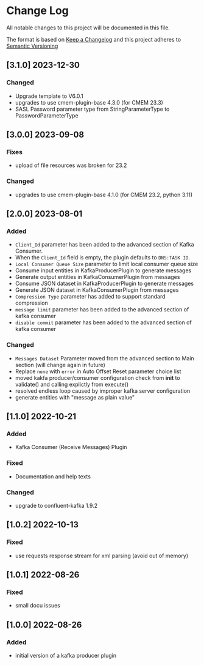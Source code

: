 # Change Log

All notable changes to this project will be documented in this file.

The format is based on [Keep a Changelog](http://keepachangelog.com/) and this project adheres to [Semantic Versioning](https://semver.org/)

## [3.1.0] 2023-12-30

### Changed

- Upgrade template to V6.0.1
- upgrades to use cmem-plugin-base 4.3.0 (for CMEM 23.3)
- SASL Password parameter type from StringParameterType to PasswordParameterType 

## [3.0.0] 2023-09-08

### Fixes

- upload of file resources was broken for 23.2

### Changed

- upgrades to use cmem-plugin-base 4.1.0 (for CMEM 23.2, python 3.11)

## [2.0.0] 2023-08-01

### Added

- `Client_Id` parameter has been added to the advanced section of Kafka Consumer.
- When the `Client_Id` field is empty, the plugin defaults to `DNS:TASK ID`.
- `Local Consumer Queue Size` parameter to limit local consumer queue size
- Consume input entities in KafkaProducerPlugin to generate messages
- Generate output entities in KafkaConsumerPlugin from messages
- Consume JSON dataset in KafkaProducerPlugin to generate messages
- Generate JSON dataset in KafkaConsumerPlugin from messages
- `Compression Type` parameter has added to support standard compression
- `message limit` parameter has been added to the advanced section of kafka consumer
- `disable commit` parameter has been added to the advanced section of kafka consumer

### Changed

- `Messages Dataset` Parameter moved from the advanced section to Main section (will change again in future)
- Replace `none` with `error` in Auto Offset Reset parameter choice list
- moved kakfa producer/consumer configuration check from __init__ to validate() and calling explictly from execute()
- resolved endless loop caused by improper kafka server configuration
- generate entities with "message as plain value"

## [1.1.0] 2022-10-21

### Added

- Kafka Consumer (Receive Messages) Plugin

### Fixed

- Documentation and help texts

### Changed

- upgrade to confluent-kafka 1.9.2

## [1.0.2] 2022-10-13

### Fixed

- use requests response stream for xml parsing (avoid out of memory)

## [1.0.1] 2022-08-26

### Fixed

- small docu issues

## [1.0.0] 2022-08-26

### Added

- initial version of a kafka producer plugin
